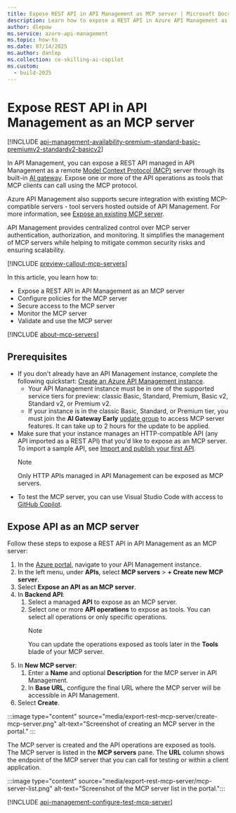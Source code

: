 ```yaml
---
title: Expose REST API in API Management as MCP server | Microsoft Docs
description: Learn how to expose a REST API in Azure API Management as an MCP server, enabling API operations as tools accessible via the Model Context Protocol (MCP).
author: dlepow
ms.service: azure-api-management
ms.topic: how-to
ms.date: 07/14/2025
ms.author: danlep
ms.collection: ce-skilling-ai-copilot
ms.custom:
  - build-2025
---
```


# Expose REST API in API Management as an MCP server

[!INCLUDE [api-management-availability-premium-standard-basic-premiumv2-standardv2-basicv2](../../includes/api-management-availability-premium-standard-basic-premiumv2-standardv2-basicv2.md)]

In API Management, you can expose a REST API managed in API Management as a remote [Model Context Protocol (MCP)](https://www.anthropic.com/news/model-context-protocol) server through its built-in [AI gateway](genai-gateway-capabilities.md). Expose one or more of the API operations as tools that MCP clients can call using the MCP protocol. 

Azure API Management also supports secure integration with existing MCP-compatible servers - tool servers hosted outside of API Management. For more information, see [Expose an existing MCP server](expose-existing-mcp-server.md).

API Management provides centralized control over MCP server authentication, authorization, and monitoring. It simplifies the management of MCP servers while helping to mitigate common security risks and ensuring scalability.

[!INCLUDE [preview-callout-mcp-servers](includes/preview/preview-callout-mcp-servers.md)]

In this article, you learn how to:

* Expose a REST API in API Management as an MCP server
* Configure policies for the MCP server
* Secure access to the MCP server
* Monitor the MCP server
* Validate and use the MCP server

[!INCLUDE [about-mcp-servers](../api-center/includes/about-mcp-servers.md)]

## Prerequisites

+ If you don't already have an API Management instance, complete the following quickstart: [Create an Azure API Management instance](get-started-create-service-instance.md). 
    + Your API Management instance must be in one of the supported service tiers for preview: classic Basic, Standard, Premium, Basic v2, Standard v2, or Premium v2.
    + If your instance is in the classic Basic, Standard, or Premium tier, you must join the **AI Gateway Early** [update group](configure-service-update-settings.md) to access MCP server features. It can take up to 2 hours for the update to be applied.
+ Make sure that your instance manages an HTTP-compatible API (any API imported as a REST API) that you'd like to expose as an MCP server. To import a sample API, see [Import and publish your first API](import-and-publish.md).
    > [!NOTE]
    > Only HTTP APIs managed in API Management can be exposed as MCP servers.
+ To test the MCP server, you can use Visual Studio Code with access to [GitHub Copilot](https://code.visualstudio.com/docs/copilot/setup).


## Expose API as an MCP server

Follow these steps to expose a REST API in API Management as an MCP server:

1. In the [Azure portal](https://portal.azure.com), navigate to your API Management instance.
1. In the left menu, under **APIs**, select **MCP servers** > **+ Create new MCP server**.
1. Select **Expose an API as an MCP server**.
1. In **Backend API**:
    1. Select a managed **API** to expose as an MCP server. 
    1. Select one or more **API operations** to expose as tools. You can select all operations or only specific operations. 
        > [!NOTE]
        > You can update the operations exposed as tools later in the **Tools** blade of your MCP server.
1. In **New MCP server**:
    1. Enter a **Name** and optional **Description** for the MCP server in API Management.
    1. In **Base URL**, configure the final URL where the MCP server will be accessible in API Management.
1. Select **Create**.

:::image type="content" source="media/export-rest-mcp-server/create-mcp-server.png" alt-text="Screenshot of creating an MCP server in the portal." :::

The MCP server is  created and the API operations are exposed as tools. The MCP server is listed in the **MCP servers** pane. The **URL** column shows the endpoint of the MCP server that you can call for testing or within a client application.


:::image type="content" source="media/export-rest-mcp-server/mcp-server-list.png" alt-text="Screenshot of the MCP server list in the portal.":::

[!INCLUDE [api-management-configure-test-mcp-server](../../includes/api-management-configure-test-mcp-server.md)]